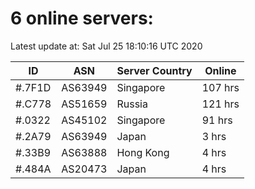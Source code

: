 # 6 online servers:

Latest update at: Sat Jul 25 18:10:16 UTC 2020

| ID | ASN | Server Country | Online |
| -- | --- | -------------- | ------ |
| #.7F1D | AS63949 | Singapore | 107 hrs |
| #.C778 | AS51659 | Russia | 121 hrs |
| #.0322 | AS45102 | Singapore | 91 hrs |
| #.2A79 | AS63949 | Japan | 3 hrs |
| #.33B9 | AS63888 | Hong Kong | 4 hrs |
| #.484A | AS20473 | Japan | 4 hrs |

